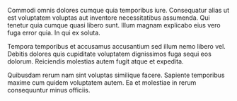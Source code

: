 Commodi omnis dolores cumque quia temporibus iure. Consequatur alias ut est voluptatem voluptas aut inventore necessitatibus assumenda. Qui tenetur quia cumque quasi libero sunt. Illum magnam explicabo eius vero fuga error quia. In qui ex soluta.
 Tempora temporibus et accusamus accusantium sed illum nemo libero vel. Debitis dolores quis cupiditate voluptatem dignissimos fuga sequi eos dolorum. Reiciendis molestias autem fugit atque et expedita.
 Quibusdam rerum nam sint voluptas similique facere. Sapiente temporibus maxime cum quidem voluptatem autem. Ea et molestiae in rerum consequuntur minus officiis.